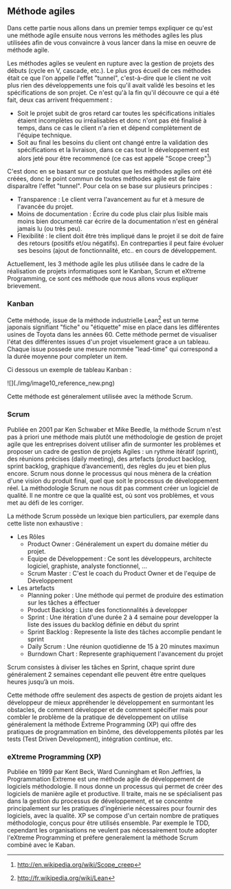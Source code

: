 
## Méthode agiles

Dans cette partie nous allons dans un premier temps expliquer ce qu'est une méthode agile ensuite nous verrons les méthodes agiles les plus utilisées afin de vous convaincre à vous lancer dans la mise en oeuvre de méthode agile.

Les méthodes agiles se veulent en rupture avec la gestion de projets des débuts (cycle en V, cascade, etc.). Le plus gros écueil de ces méthodes était ce que l'on appelle l'effet "tunnel", c'est-à-dire que le client ne voit plus rien des développements une fois qu'il avait validé les besoins  et les spécifications de son projet. Ce n'est qu'à la fin qu'il découvre ce qui a été fait, deux cas arrivent fréquemment :

* Soit le projet subit de gros retard car toutes les spécifications initiales étaient incomplètes ou irréalisables et donc n'ont pas été finalisé à temps, dans ce cas le client n'a rien et dépend complètement de l'équipe technique.
* Soit au final les besoins du client ont changé entre la validation des spécifications et la livraison, dans ce cas tout le développement est alors jeté pour être recommencé (ce cas est appelé "Scope creep"[^Scope_creep])

[^Scope_creep]: http://en.wikipedia.org/wiki/Scope_creep

C'est donc en se basant sur ce postulat que les méthodes agiles ont été créées, donc le point commun de toutes méthodes agile est de faire disparaître l'effet "tunnel". Pour cela on se base sur plusieurs principes :

- Transparence : Le client verra l'avancement au fur et à mesure de l'avancée du projet.
- Moins de documentation : Écrire du code plus clair plus lisible mais moins bien documenté car écrire de la documentation n'est en général jamais lu (ou très peu).
- Flexibilité : le client doit être très impliqué dans le projet il se doit de faire des retours (positifs et/ou négatifs). En contreparties il peut faire évoluer ses besoins (ajout de fonctionnalité, etc.. en cours de développement.

Actuellement, les 3 méthode agile les plus utilisée dans le cadre de la réalisation de projets informatiques sont le Kanban, Scrum et eXtreme Programming, ce sont ces méthode que nous allons vous expliquer brievement.

### Kanban

Cette méthode, issue de la méthode industrielle Lean[^lean] est un terme japonais signifiant "fiche" ou "étiquette" mise en place dans les différentes usines de Toyota dans les années 60. Cette méthode permet de visualiser l'état des différentes issues d'un projet visuelement grace a un tableau. Chaque issue possede une mesure nommée "lead-time" qui correspond a la durée moyenne pour completer un item. 

Ci dessous un exemple de tableau Kanban :

[^lean]: http://fr.wikipedia.org/wiki/Lean

<div>![](./img/image10_reference_new.png)</div>

Cette méthode est géneralement utilisée avec la méthode Scrum.

### Scrum

Publiée en 2001 par Ken Schwaber et Mike Beedle, la méthode Scrum n'est pas à priori une méthode mais plutôt une méthodologie de gestion de projet agile que les entreprises doivent utiliser afin de surmonter les problèmes et proposer un cadre de gestion de projets Agiles : un rythme itératif (sprint), des réunions précises (daily meeting), des artefacts (product backlog, sprint backlog, graphique d’avancement), des règles du jeu et bien plus encore. Scrum nous donne le processus qui nous mènera de la création d'une vision du produit final, quel que soit le processus de développement réel. La méthodologie Scrum ne nous dit pas comment créer un logiciel de qualité. Il ne montre ce que la qualité est, où sont vos problèmes, et vous met au défi de les corriger.

La méthode Scrum possède un lexique bien particuliers, par exemple dans cette liste non exhaustive : 

* Les Rôles
	* Product Owner : Généralement un expert du domaine métier du projet.
	* Equipe de Développement : Ce sont les développeurs, architecte logiciel, graphiste, analyste fonctionnel, ...
	* Scrum Master : C'est le coach du Product Owner et de l'equipe de Développement
* Les artefacts
	* Planning poker : Une méthode qui permet de produire des estimation sur les tâches a éffectuer
	* Product Backlog : Liste des fonctionnalités à developper
	* Sprint : Une itération d'une durée 2 à 4 semaine pour developper la liste des issues du backlog définie en début du sprint
	* Sprint Backlog : Represente la liste des tâches accomplie pendant le sprint
	* Daily Scrum : Une réunion quotidienne de 15 à 20 minutes maximun
	* Burndown Chart : Represente graphiquement l'avancement du projet

Scrum consistes à diviser les tâches en Sprint, chaque sprint dure généralement 2 semaines cependant elle peuvent être entre quelques heures jusqu’à un mois.

Cette méthode offre seulement des aspects de gestion de projets aidant les développeur de mieux appréhender le développement en surmontant les obstacles, de comment développer et de comment spécifier mais pour combler le problème de la pratique de développement on utilise généralement la méthode Extreme Programming (XP) qui offre des pratiques de programmation en binôme, des développements pilotés par les tests (Test Driven Development), intégration continue, etc.

### eXtreme Programming (XP)

Publiée en 1999 par Kent Beck, Ward Cunningham et Ron Jeffries, la Programmation Extreme est une méthode agile de développement de logiciels méthodologie. Il nous donne un processus qui permet de créer des logiciels de manière agile et productive. Il traite, mais ne se spécialisent pas dans la gestion du processus de développement, et se concentre principalement sur les pratiques d'ingénierie nécessaires pour fournir des logiciels, avec la qualité.
XP se compose d'un certain nombre de pratiques méthodologie, conçus pour être utilisés ensemble. Par exemple le TDD, cependant les organisations ne veulent pas nécessairement toute adopter l'eXtreme Programming et préfere generalement la méthode Scrum combiné avec le Kaban.
